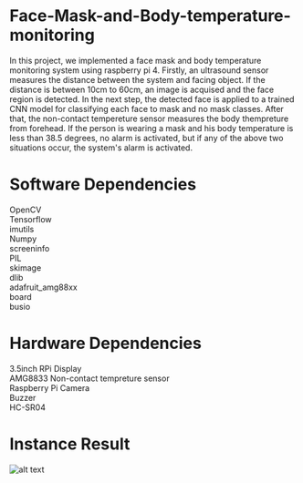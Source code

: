 # Face-Mask-and-Body-temperature-monitoring
In this project, we implemented a face mask and body temperature monitoring system using raspberry pi 4. Firstly, an ultrasound sensor measures the distance between the system and facing object. If the distance is between 10cm to 60cm, an image is acquised and the face region is detected. In the next step, the detected face is applied to a trained CNN model for classifying each face to mask and no mask classes. After that, the non-contact tempereture sensor measures the body thempreture from forehead. If the person is wearing a mask and his body temperature is less than 38.5 degrees, no alarm is activated, but if any of the above two situations occur, the system's alarm is activated.
# Software Dependencies 
OpenCV <br /> Tensorflow <br /> imutils <br /> Numpy <br /> screeninfo <br />  PIL <br /> skimage <br />  dlib <br />  adafruit_amg88xx <br /> board <br /> busio <br />
# Hardware Dependencies 
3.5inch RPi Display <br />
AMG8833 Non-contact tempreture sensor <br />
Raspberry Pi Camera <br /> 
Buzzer <br /> 
HC-SR04 <br /> 
# Instance Result 
![alt text](https://drive.google.com/file/d/14JCR6LgY9fjhJG7esom6yjuEJNthnnwo/view?usp=sharing)




